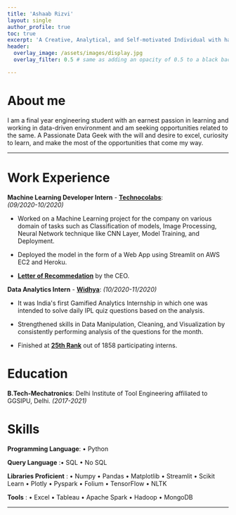 ```yaml
---
title: 'Ashaab Rizvi'
layout: single
author_profile: true
toc: true
excerpt: 'A Creative, Analytical, and Self-motivated Individual with having a strong inclination towards learning and working in a data-driven environment.'
header:
  overlay_image: /assets/images/display.jpg
  overlay_filter: 0.5 # same as adding an opacity of 0.5 to a black background

---
```


# About me

I am a final year engineering student with an earnest passion in learning and working in data-driven environment and am seeking opportunities related to the same. A Passionate Data Geek with the will and desire to excel, curiosity to learn, and make the most of the opportunities that come my way.

---

# Work Experience

**Machine Learning Developer Intern** - **[Technocolabs](https://technocolabs.tech/)**:  
*(09/2020-10/2020)*

 - Worked on a Machine Learning project for the company on various domain of tasks such as Classification of models, Image Processing, Neural Network technique like CNN       Layer, Model Training, and Deployment. 

 - Deployed the model in the form of a Web App using Streamlit on AWS EC2 and Heroku.

 - **[Letter of Recommedation](https://drive.google.com/file/d/1_olNNOkbUSLH01Wm04pQnVGz-4FabXNk/view?usp=sharing)** by the CEO.

 **Data Analytics Intern** - **[Widhya](https://widhya.org/)**:
*(10/2020-11/2020)*

 - It was India's first Gamified Analytics Internship in which one was intended to solve daily IPL quiz questions based on the analysis.

 - Strengthened skills in Data Manipulation, Cleaning, and Visualization by consistently performing analysis of the questions for the month.

 - Finished at **[25th Rank](https://drive.google.com/file/d/1jYSbkAVfjxiYAW6b-Kg81RmTL4zdDw_k/view?usp=sharing)** out of 1858 participating interns.


# Education

**B.Tech-Mechatronics**: Delhi Institute of Tool Engineering affiliated to GGSIPU, Delhi.
*(2017-2021)*

# Skills

**Programming Language**: • Python

**Query Language** :• SQL • No SQL

**Libraries Proficient** : • Numpy • Pandas • Matplotlib • Streamlit • Scikit Learn • Plotly • Pyspark • Folium • TensorFlow • NLTK

**Tools** : • Excel • Tableau • Apache Spark  • Hadoop • MongoDB



---
